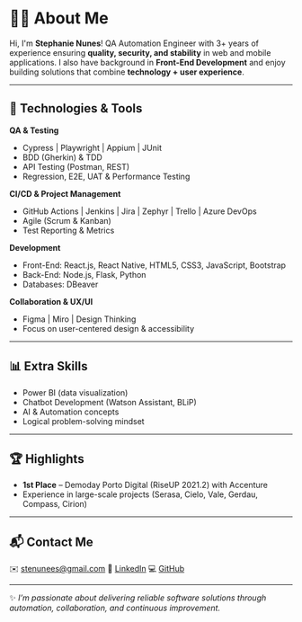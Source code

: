 # 👩‍💻 About Me

Hi, I'm **Stephanie Nunes**!
QA Automation Engineer with 3+ years of experience ensuring **quality, security, and stability** in web and mobile applications.
I also have background in **Front-End Development** and enjoy building solutions that combine **technology + user experience**.

---

## 🚀 Technologies & Tools

**QA & Testing**

* Cypress | Playwright | Appium | JUnit
* BDD (Gherkin) & TDD
* API Testing (Postman, REST)
* Regression, E2E, UAT & Performance Testing

**CI/CD & Project Management**

* GitHub Actions | Jenkins | Jira | Zephyr | Trello | Azure DevOps
* Agile (Scrum & Kanban)
* Test Reporting & Metrics

**Development**

* Front-End: React.js, React Native, HTML5, CSS3, JavaScript, Bootstrap
* Back-End: Node.js, Flask, Python
* Databases: DBeaver

**Collaboration & UX/UI**

* Figma | Miro | Design Thinking
* Focus on user-centered design & accessibility

---

## 📊 Extra Skills

* Power BI (data visualization)
* Chatbot Development (Watson Assistant, BLiP)
* AI & Automation concepts
* Logical problem-solving mindset

---

## 🏆 Highlights

* **1st Place** – Demoday Porto Digital (RiseUP 2021.2) with Accenture
* Experience in large-scale projects (Serasa, Cielo, Vale, Gerdau, Compass, Cirion)

---

## 📬 Contact Me

✉️ [stenunees@gmail.com](mailto:stenunees@gmail.com)
🔗 [LinkedIn](https://www.linkedin.com/in/stephanie-de-souza-cabral-nunes-1185bb20a/)
💻 [GitHub](https://github.com/stenunees)

---

✨ *I’m passionate about delivering reliable software solutions through automation, collaboration, and continuous improvement.*

